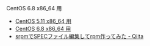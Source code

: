 CentOS 6.8 x86_64 用

* [CentOS 5.11 x86_64 用](https://github.com/tukiyo/php5.1-enable-zend-multibyte)
* [CentOS 6.8 x86_64 用](https://github.com/tukiyo/php5.3-enable-zend-multibyte)
* [srpmでSPECファイル編集してrpm作ってみた - Qiita](http://qiita.com/tukiyo3/items/77c912c6b4e3b8614852)
